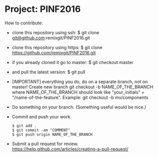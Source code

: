 # Project: PINF2016

How to contribute:
    
  - clone this repository using ssh: $ git clone git@github.com:remixgit/PINF2016.git
  - clone this repository using https: $ git clone https://github.com/remixgit/PINF2016.git

  - if you already cloned it go to master: $ git checkout master
  - 
    and pull the latest version: $ git pull

- [IMPORTANT] everything you do, do on a separate branch, not on master! Create new branch git checkout -b NAME_OF_THE_BRANCH
    where NAME_OF_THE_BRANCH should look like "your_initials" + "/name-of-the-feature". Example: git checkout -b mv/components
- Do something on your branch. (Something useful would be nice.)
- Commit and push your work.
    ```
    $ git add .
    $ git commit -am "COMMENT"
    $ git push origin NAME_OF_THE_BRANCH
    ```  
- Submit a pull request for review. https://help.github.com/articles/creating-a-pull-request/
